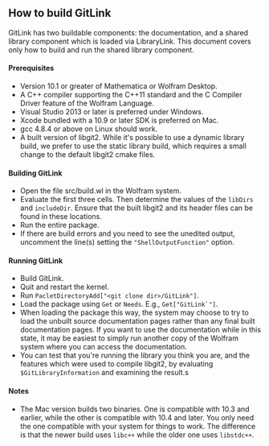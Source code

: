 
## How to build GitLink

GitLink has two buildable components: the documentation, and a shared library component which is loaded via LibraryLink.  This document covers only how to build and run the shared library component.

#### Prerequisites
* Version 10.1 or greater of Mathematica or Wolfram Desktop.
* A C++ compiler supporting the C++11 standard and the C Compiler Driver feature of the Wolfram Language.
 * Visual Studio 2013 or later is preferred under Windows.
 * Xcode bundled with a 10.9 or later SDK is preferred on Mac.
 * gcc 4.8.4 or above on Linux should work.
* A built version of libgit2. While it's possible to use a dynamic library build, we prefer to use the static library build, which requires a small change to the default libgit2 cmake files.

#### Building GitLink
* Open the file src/build.wl in the Wolfram system.
* Evaluate the first three cells.  Then determine the values of the `libDirs` and `includeDir`. Ensure that the built libgit2 and its header files can be found in these locations.
* Run the entire package.
* If there are build errors and you need to see the unedited output, uncomment the line(s) setting the `"ShellOutputFunction"` option.

#### Running GitLink
* Build GitLink.
* Quit and restart the kernel.
* Run `PacletDirectoryAdd["<git clone dir>/GitLink"]`.
* Load the package using `Get` or `Needs`. E.g., ``Get["GitLink`"]``.
* When loading the package this way, the system may choose to try to load the unbuilt source documentation pages rather than any final built documentation pages. If you want to use the documentation while in this state, it may be easiest to simply run another copy of the Wolfram system where you can access the documentation.
* You can test that you're running the library you think you are, and the features which were used to compile libgit2, by evaluating `$GitLibraryInformation` and examining the result.s

#### Notes
* The Mac version builds two binaries.  One is compatible with 10.3 and earlier, while the other is compatible with 10.4 and later.  You only need the one compatible with your system for things to work.  The difference is that the newer build uses `libc++` while the older one uses `libstdc++`.